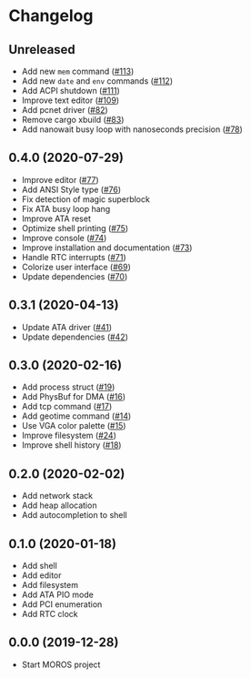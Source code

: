 # Changelog

## Unreleased
- Add new `mem` command ([#113](https://github.com/vinc/moros/pull/113))
- Add new `date` and `env` commands ([#112](https://github.com/vinc/moros/pull/112))
- Add ACPI shutdown ([#111](https://github.com/vinc/moros/pull/111))
- Improve text editor ([#109](https://github.com/vinc/moros/pull/109))
- Add pcnet driver ([#82](https://github.com/vinc/moros/pull/82))
- Remove cargo xbuild ([#83](https://github.com/vinc/moros/pull/83))
- Add nanowait busy loop with nanoseconds precision ([#78](https://github.com/vinc/moros/pull/78))

## 0.4.0 (2020-07-29)
- Improve editor ([#77](https://github.com/vinc/moros/pull/77))
- Add ANSI Style type ([#76](https://github.com/vinc/moros/pull/76))
- Fix detection of magic superblock
- Fix ATA busy loop hang
- Improve ATA reset
- Optimize shell printing ([#75](https://github.com/vinc/moros/pull/75))
- Improve console ([#74](https://github.com/vinc/moros/pull/74))
- Improve installation and documentation ([#73](https://github.com/vinc/moros/pull/73))
- Handle RTC interrupts ([#71](https://github.com/vinc/moros/pull/71))
- Colorize user interface ([#69](https://github.com/vinc/moros/pull/69))
- Update dependencies ([#70](https://github.com/vinc/moros/pull/70))

## 0.3.1 (2020-04-13)
- Update ATA driver ([#41](https://github.com/vinc/moros/pull/41))
- Update dependencies ([#42](https://github.com/vinc/moros/pull/42))

## 0.3.0 (2020-02-16)
- Add process struct ([#19](https://github.com/vinc/moros/pull/19))
- Add PhysBuf for DMA ([#16](https://github.com/vinc/moros/pull/16))
- Add tcp command ([#17](https://github.com/vinc/moros/pull/17))
- Add geotime command ([#14](https://github.com/vinc/moros/pull/14))
- Use VGA color palette ([#15](https://github.com/vinc/moros/pull/15))
- Improve filesystem ([#24](https://github.com/vinc/moros/pull/24))
- Improve shell history ([#18](https://github.com/vinc/moros/pull/18))

## 0.2.0 (2020-02-02)
- Add network stack
- Add heap allocation
- Add autocompletion to shell

## 0.1.0 (2020-01-18)
- Add shell
- Add editor
- Add filesystem
- Add ATA PIO mode
- Add PCI enumeration
- Add RTC clock

## 0.0.0 (2019-12-28)
- Start MOROS project
